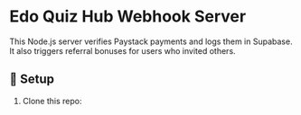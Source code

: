 # Edo Quiz Hub Webhook Server

This Node.js server verifies Paystack payments and logs them in Supabase. It also triggers referral bonuses for users who invited others.

## 🔧 Setup

1. Clone this repo:

